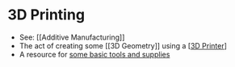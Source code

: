# 3D Printing

- See: [[Additive Manufacturing]]
- The act of creating some [[3D Geometry]] using a [[3D Printer]]
- A resource for [some basic tools and supplies](http://projects.ttlexceeded.com/3dprinting_tools.html)

[//begin]: # "Autogenerated link references for markdown compatibility"
[3D Printer]: <3D Printer> "3D Printer"
[//end]: # "Autogenerated link references"
